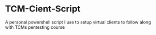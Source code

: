 # TCM-Cient-Script
A personal powershell script I use to setup virtual clients to follow along with TCMs pentesting course
